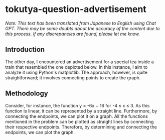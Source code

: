 # tokutya-question-advertisement

*Note: This text has been translated from Japanese to English using Chat GPT. There may be some doubts about the accuracy of the content due to this process. If any discrepancies are found, please let me know.*

## Introduction
The other day, I encountered an advertisement for a special tea inside a train that resembled the one depicted below. In this instance, I aim to analyze it using Python's matplotlib. The approach, however, is quite straightforward; it involves connecting points to create the graph.

## Methodology
Consider, for instance, the function y = -6x + 16 for -4 ≤ x ≤ 3. As this function is linear, it can be represented by a straight line. Furthermore, by connecting the endpoints, we can plot it on a graph. All the functions mentioned in the problem can be plotted as straight lines by connecting their respective endpoints. Therefore, by determining and connecting the endpoints, we can plot the graph.
